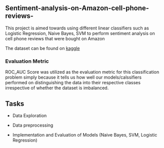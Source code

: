 [//]: # (Image References)

[image1]: ./roccurve.png "Sample Output"



## Sentiment-analysis-on-Amazon-cell-phone-reviews-
This project is aimed towards using different linear classifiers such as Logistic Regression, Naive Bayes, SVM to perform sentiment analysis on cell phone reviews that were bought on Amazon


The dataset can be found on [kaggle](https://www.kaggle.com/grikomsn/amazon-cell-phones-reviews)

### Evaluation Metric

ROC_AUC Score was utilized as the evaluation metric for this classification problem simply because it tells us how well our models/calssifiers performed on distinguishing the data into their respective classes irrespective of whether the dataset is imbalanced.

## Tasks

- Data Exploration

- Data preprocessing

- Implementation and Evaluation of Models (Naive Bayes, SVM, Logistic Regression)
